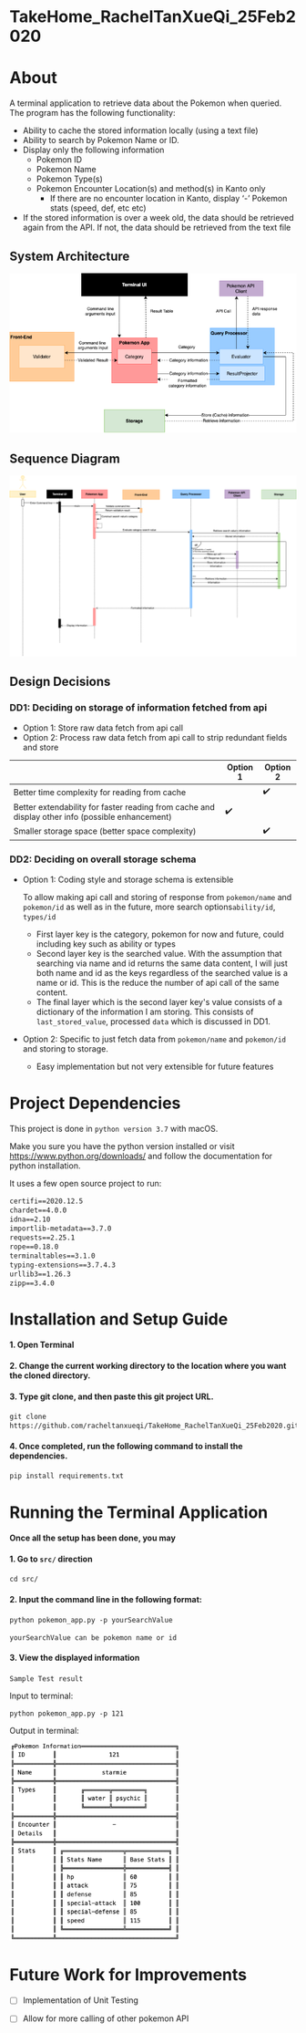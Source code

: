 # TakeHome_RachelTanXueQi_25Feb2020

# About
A terminal application to retrieve data about the Pokemon when queried.
The program has the following functionality:
- Ability to cache the stored information locally (using a text file)
- Ability to search by Pokemon Name or ID.
- Display​ only​ the following information
    - Pokemon ID
    - Pokemon Name
    - Pokemon Type(s)
    - Pokemon Encounter Location(s) and method(s) in ​Kanto​ only
        - If there are no encounter location in Kanto, display ‘-’ Pokemon stats (speed, def, etc etc)
- If the stored information is over a week old, the data should be retrieved again from the API. If not, the data should be retrieved from the text file

## System Architecture 
![](assets/architecture_diagram.png)


## Sequence Diagram
![](assets/sequence_diagram.png)

## Design Decisions

### DD1: Deciding on storage of information fetched from api
- Option 1: Store raw data fetch from api call
- Option 2: Process raw data fetch from api call to strip redundant fields and store


|    | Option 1 | Option 2 |
|-|----------|---------|
| Better time complexity for reading from cache| | :heavy_check_mark: |
| Better extendability for faster reading from cache and display other info  (possible enhancement)| :heavy_check_mark: | |
| Smaller storage space (better space complexity) | |:heavy_check_mark:|


### DD2: Deciding on overall storage schema

- Option 1: Coding style and storage schema is extensible 

    To allow making api call and storing of response from `pokemon/name` and `pokemon/id` as well as in the future, more search options`ability/id`, `types/id`
    - First layer key is the category, pokemon for now and future, could including key such as ability or types
    - Second layer key is the searched value. With the assumption that searching via name and id returns the same data content, I will just both name and id as the keys regardless of the searched value is a name or id. This is the reduce the number of api call of the same content.
    - The final layer which is the second layer key's value consists of a dictionary of the information I am storing. This consists of `last_stored_value`, processed `data` which is discussed in DD1.


- Option 2: Specific to just fetch data from `pokemon/name` and  `pokemon/id` and storing to storage.
    - Easy implementation but not very extensible for future features


# Project Dependencies
This project is done in `python version 3.7` with macOS.

Make you sure you have the python version installed or visit https://www.python.org/downloads/ and follow the documentation for python installation.

It uses a few open source project to run:

    certifi==2020.12.5
    chardet==4.0.0
    idna==2.10
    importlib-metadata==3.7.0
    requests==2.25.1
    rope==0.18.0
    terminaltables==3.1.0
    typing-extensions==3.7.4.3
    urllib3==1.26.3
    zipp==3.4.0


# Installation and Setup Guide
#### 1. Open Terminal 
#### 2. Change the current working directory to the location where you want the cloned directory.

#### 3. Type git clone, and then paste this git project URL.
    git clone https://github.com/racheltanxueqi/TakeHome_RachelTanXueQi_25Feb2020.git

#### 4. Once completed, run the following command to install the dependencies. 

    pip install requirements.txt

# Running the Terminal Application
#### Once all the setup has been done, you may
#### 1. Go to `src/` direction

    cd src/

#### 2. Input the command line in the following format:
    
    python pokemon_app.py -p yourSearchValue

    
`yourSearchValue can be pokemon name or id`

#### 3. View the displayed information

`Sample Test result`

Input to terminal:

    python pokemon_app.py -p 121

Output in terminal:

<img src="assets/sample_output.png" width="300">

# Future Work for Improvements 

- [ ] Implementation of Unit Testing

- [ ] Allow for more calling of other pokemon API


